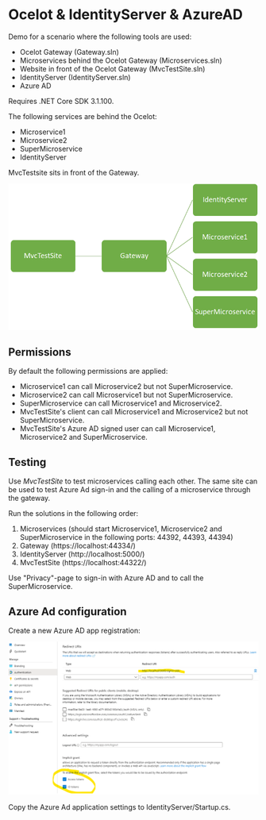# Ocelot & IdentityServer & AzureAD

Demo for a scenario where the following tools are used:

* Ocelot Gateway (Gateway.sln)
* Microservices behind the Ocelot Gateway (Microservices.sln)
* Website in front of the Ocelot Gateway (MvcTestSite.sln) 
* IdentityServer (IdentityServer.sln)
* Azure AD

Requires .NET Core SDK 3.1.100.

The following services are behind the Ocelot:
* Microservice1
* Microservice2
* SuperMicroservice
* IdentityServer

MvcTestsite sits in front of the Gateway.

![Architecture diagram](diagram.png)

## Permissions

By default the following permissions are applied:

* Microservice1 can call Microservice2 but not SuperMicroservice.
* Microservice2 can call Microservice1 but not SuperMicroservice.
* SuperMicroservice can call Microservice1 and Microservice2.
* MvcTestSite's client can call Microservice1 and Microservice2 but not SuperMicroservice.
* MvcTestSite's Azure AD signed user can call Microservice1, Microservice2 and SuperMicroservice.

## Testing

Use *MvcTestSite* to test microservices calling each other. The same site can be used to test Azure Ad sign-in and the calling of a microservice through the gateway.

Run the solutions in the following order:

1. Microservices (should start Microservice1, Microservice2 and SuperMicroservice in the following ports: 44392, 44393, 44394)
2. Gateway (https://localhost:44334/)
3. IdentityServer (http://localhost:5000/)
4. MvcTestSite (https://localhost:44322/)

Use "Privacy"-page to sign-in with Azure AD and to call the SuperMicroservice.

## Azure Ad configuration
Create a new Azure AD app registration:

![](azuread.png)

Copy the Azure Ad application settings to IdentityServer/Startup.cs.
